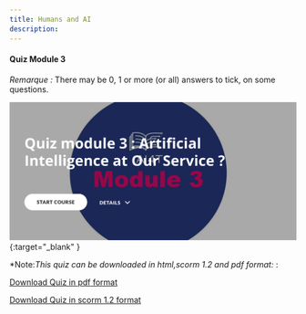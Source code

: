```yaml
---
title: Humans and AI
description:
---
```


#### Quiz Module 3

_Remarque :_ There may be 0, 1 or more (or all) answers to tick, on some questions.


[![Quiz3: Humans and AI](../Images/AI4T-quiz-module3.png)](activities-3/HTML/AI4T-quiz-module3-artificial-intelligence-at-our-service-html/index.html){:target="_blank" }

*Note:*This quiz can be downloaded in html,scorm 1.2 and pdf format:* :

[Download Quiz in pdf format](activities-3/PDF/AI4T-quiz-module3-artificial-intelligence-at-our-service.pdf)

[Download Quiz in scorm 1.2 format](activities-3/SCORM/AI4T-quiz-module3-artificial-intelligence-at-our-service-scorm12/imsmanifest.xml)
